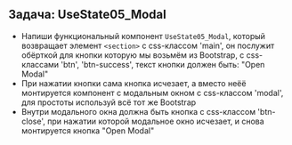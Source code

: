 ## Задача: UseState05_Modal
- Напиши функциональный компонент `UseState05_Modal`, который возвращает элемент `<section>` с css-классом 'main', он послужит обёрткой для кнопки которую мы возьмём из Bootstrap, с css-классами 'btn', 'btn-success', текст кнопки должен быть: "Open Modal"
- При нажатии кнопки сама кнопка исчезает, а вместо неёё монтируется компонент с модальным окном с css-классом 'modal', для простоты используй всё тот же Bootstrap
- Внутри модального окна должна быть кнопка c css-классом 'btn-close', при нажатии которой модальное окно исчезает, и снова монтируется кнопка "Open Modal"